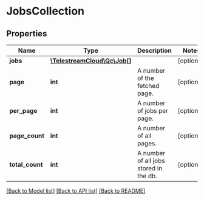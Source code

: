 # JobsCollection

## Properties
Name | Type | Description | Notes
------------ | ------------- | ------------- | -------------
**jobs** | [**\TelestreamCloud\Qc\Job[]**](Job.md) |  | [optional] 
**page** | **int** | A number of the fetched page. | [optional] 
**per_page** | **int** | A number of jobs per page. | [optional] 
**page_count** | **int** | A number of all pages. | [optional] 
**total_count** | **int** | A number of all jobs stored in the db. | [optional] 

[[Back to Model list]](../README.md#documentation-for-models) [[Back to API list]](../README.md#documentation-for-api-endpoints) [[Back to README]](../README.md)



